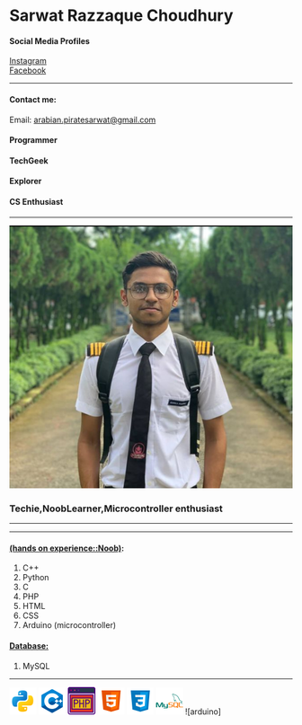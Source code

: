 <!--markdown course for my github profile-->

# Sarwat Razzaque Choudhury<br>
<!--instagram profile-->
#### <bold>Social Media Profiles</bold>
[Instagram](https://www.instagram.com/sarwat_razzaque_chy/)  
[Facebook](https://www.facebook.com/sarwat.razzaquechy/)
<hr>

#### <bold>Contact me:
Email: arabian.piratesarwat@gmail.com
</bold>

#### Programmer  <!--here two spaces have been included to create a new line, this is the way to create new line in markdown-->
#### TechGeek
#### Explorer
####
#### CS Enthusiast 
<hr> 

![profile](./images/profile.png)


### <p>Techie,NoobLearner,Microcontroller enthusiast</p>
<hr>  

<hr>

#### <bold><u>(hands on experience::Noob)</u></bold>:
1. C++
2. Python
3. C
4. PHP
5. HTML
6. CSS
7. Arduino (microcontroller)
#### <bold><u>Database:</u></bold>
1. MySQL
<hr>

![python](./images/python_icon.png)
![c++](./images/c++_logo.png)
![php](./images/php_logo.png)
![html](./images/html_logo.png)
![css](./images/css_logo.png)
![mysql](./images/mysql_logo.png)
![arduino]




